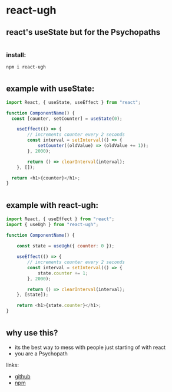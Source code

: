 # react-ugh

## react's useState but for the Psychopaths

#

### install:
```
npm i react-ugh
```
#

## example with useState:
```javascript
import React, { useState, useEffect } from "react";

function ComponentName() {
  const [counter, setCounter] = useState(0);

    useEffect(() => {
        // increments counter every 2 seconds
        const interval = setInterval(() => {
            setCounter((oldValue) => (oldValue += 1));
        }, 2000);

        return () => clearInterval(interval);
    }, []);

  return <h1>{counter}</h1>;
}

```
#

## example with react-ugh:
```javascript
import React, { useEffect } from "react";
import { useUgh } from "react-ugh";

function ComponentName() {
    
    const state = useUgh({ counter: 0 });

    useEffect(() => {
        // increments counter every 2 seconds
        const interval = setInterval(() => {
            state.counter += 1;
        }, 2000);

        return () => clearInterval(interval);
    }, [state]);

    return <h1>{state.counter}</h1>;
}

```
# 

## why use this?
- its the best way to mess with people just starting of with react
- you are a Psychopath

links: 
- [github](https://github.com/xrehpicx/react-ugh)
- [npm](https://www.npmjs.com/package/react-ugh)
